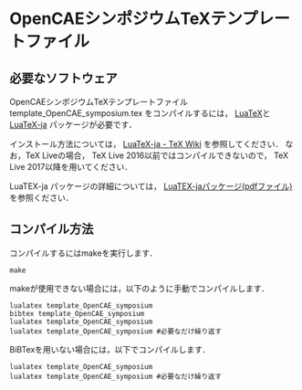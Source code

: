 # OpenCAEシンポジウムTeXテンプレートファイル

## 必要なソフトウェア
OpenCAEシンポジウムTeXテンプレートファイル
template_OpenCAE_symposium.tex
をコンパイルするには，
[LuaTeX](http://www.luatex.org/)と
[LuaTeX-ja](https://ja.osdn.net/projects/luatex-ja/wiki/FrontPage)
パッケージが必要です．

インストール方法については，
[LuaTeX-ja - TeX Wiki](https://texwiki.texjp.org/?LuaTeX-ja)
を参照してください．
なお，TeX Liveの場合，
TeX Live 2016以前ではコンパイルできないので，
TeX Live 2017以降を用いてください．

LuaTEX-ja パッケージの詳細については，
[LuaTEX-jaパッケージ(pdfファイル)](http://mirrors.ibiblio.org/CTAN/macros/luatex/generic/luatexja/doc/luatexja-ja.pdf)
を参照ください．

## コンパイル方法

コンパイルするにはmakeを実行します．

```
make
```

makeが使用できない場合には，以下のように手動でコンパイルします．

```
lualatex template_OpenCAE_symposium
bibtex template_OpenCAE_symposium
lualatex template_OpenCAE_symposium
lualatex template_OpenCAE_symposium #必要なだけ繰り返す
```

BiBTexを用いない場合には，以下でコンパイルします．

```
lualatex template_OpenCAE_symposium
lualatex template_OpenCAE_symposium #必要なだけ繰り返す
```
